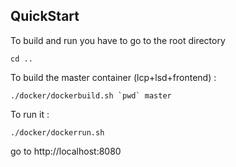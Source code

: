 
## QuickStart

To build and run you have to go to the root directory

```
cd ..
```

To build the master container (lcp+lsd+frontend) :

```
./docker/dockerbuild.sh `pwd` master
```

To run it :

```
./docker/dockerrun.sh
```


go to http://localhost:8080

